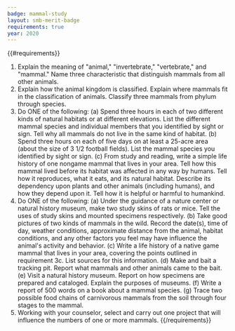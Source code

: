 ```yaml
---
badge: mammal-study
layout: smb-merit-badge
requirements: true
year: 2020
---
```


{{#requirements}}
1. Explain the meaning of "animal," "invertebrate," "vertebrate," and "mammal." Name three characteristic that distinguish mammals from all other animals.
2. Explain how the animal kingdom is classified. Explain where mammals fit in the classification of animals. Classify three mammals from phylum through species.
3. Do ONE of the following:
    (a) Spend three hours in each of two different kinds of natural habitats or at different elevations. List the different mammal species and individual members that you identified by sight or sign. Tell why all mammals do not live in the same kind of habitat.
    (b) Spend three hours on each of five days on at least a 25-acre area (about the size of 3 1/2 football fields). List the mammal species you identified by sight or sign.
    (c) From study and reading, write a simple life history of one nongame mammal that lives in your area. Tell how this mammal lived before its habitat was affected in any way by humans. Tell how it reproduces, what it eats, and its natural habitat. Describe its dependency upon plants and other animals (including humans), and how they depend upon it. Tell how it is helpful or harmful to humankind.
4. Do ONE of the following:
    (a) Under the guidance of a nature center or natural history museum, make two study skins of rats or mice. Tell the uses of study skins and mounted specimens respectively.
    (b) Take good pictures of two kinds of mammals in the wild. Record the date(s), time of day, weather conditions, approximate distance from the animal, habitat conditions, and any other factors you feel may have influence the animal's activity and behavior.
    (c) Write a life history of a native game mammal that lives in your area, covering the points outlined in requirement 3c. List sources for this information.
    (d) Make and bait a tracking pit. Report what mammals and other animals came to the bait.
    (e) Visit a natural history museum. Report on how specimens are prepared and cataloged. Explain the purposes of museums.
    (f) Write a report of 500 words on a book about a mammal species.
    (g) Trace two possible food chains of carnivorous mammals from the soil through four stages to the mammal.
5. Working with your counselor, select and carry out one project that will influence the numbers of one or more mammals.
{{/requirements}}
